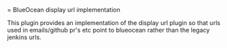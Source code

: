 = BlueOcean display url implementation

This plugin provides an implementation of the display url plugin so that
urls used in emails/github pr's etc point to blueocean rather than the legacy
jenkins urls.
